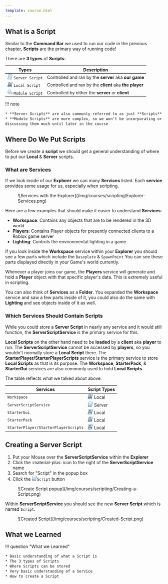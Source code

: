 ```yaml
---
template: course.html
---
```


## What is a Script

Similar to the **Command Bar** we used to run our code in the previous chapter, **Scripts** are the primary way of running code!

There are **3 types** of **Scripts**:

| Types | Description |
| ----------- | ------------------------------------ |
| ![Server Script](/img/icons/Script.png) `Server Script` | Controlled and ran by the **server** aka **our game**  |
| ![Local Script](/img/icons/LocalScript.png) `Local Script` | Controlled and ran by the **client** aka **the player** |
| ![Module Script](/img/icons/ModuleScript.png) `Module Script` | Controlled by either the **server** or **client** |

!!! note

    * **Server Scripts** are also commonly referred to as just **Scripts**
    * **Module Scripts** are more complex, so we won't be incorporating or discussing them much until later in the course

## Where Do We Put Scripts

Before we create a **script** we should get a general understanding of where to put our **Local** & **Server** scripts.

### What are Services

If we look inside of our **Explorer** we can many **Services** listed. Each **service** provides some usage for us, especially when scripting.

<figure markdown>
  ![Services with the Explorer](/img/courses/scripting/Explorer-Services.png)
</figure>

Here are a few examples that should make it easier to understand **Services**:

* **Workspace**: Contains any objects that are to be rendered in the 3D world
* **Players**: Contains Player objects for presently connected clients to a Roblox game server
* **Lighting**: Controls the environmental lighting in a game

If you look inside the **Workspace** service within your **Explorer** you should see a few parts which include the `Baseplate` & `SpawnPoint` You can see these parts displayed directly in your Game's world currently.

Whenever a player joins our game, the **Players** service will generate and hold a **Player** object with that specific player's data. This is extremely useful in scripting.

You can also think of **Services** as a **Folder**. You expanded the **Workspace** service and saw a few parts inside of it, you could also do the same with **Lighting** and see objects inside of it as well.

### Which Services Should Contain Scripts

While you could store a **Server Script** in nearly any service and it would still function, the **ServerScriptService** is the primary service for this.

**Local Scripts** on the other hand need to be **loaded** by a **client** aka **player** to run. The **ServerScriptService** cannot be accessed by **players**, so you wouldn't normally store a **Local Script** there. The **StarterPlayer/StarterPlayerScripts** service is the primary service to store **Local Scripts** as that is its purpose. The **Workspace**, **StarterPack**, & **StarterGui** services are also commonly used to hold **Local Scripts**.

The table reflects what we talked about above.

| Services | Script Types |
| ----------- | ------------------------------------ |
| `Workspace` | ![Local Script](/img/icons/LocalScript.png) Local |
| `ServerScriptService` | ![Server Script](/img/icons/Script.png) Server |
| `StarterGui` | ![Local Script](/img/icons/LocalScript.png) Local |
| `StarterPack` | ![Local Script](/img/icons/LocalScript.png) Local |
| `StarterPlayer/StarterPlayerScripts` | ![Local Script](/img/icons/LocalScript.png) Local |

## Creating a Server Script

1. Put your Mouse over the **ServerScriptService** within the **Explorer**
2. Click the :material-plus: icon to the right of the **ServerScriptService** name
3. Search for "Script" in the popup box
4. Click the ![Server Script](/img/icons/Script.png)`Script` button

<figure markdown>
  ![Create Script popup](/img/courses/scripting/Creating-a-Script.png)
</figure>

Within **ServerScriptService** you should see the new **Server Script** which is named `Script`.

<figure markdown>
  ![Created Script](/img/courses/scripting/Created-Script.png)
</figure>

## What we Learned

!!! question "What we Learned"

    * Basic understanding of what a Script is
    * The 3 types of Scripts
    * Where Scripts can be stored
    * Very basic understanding of a Service
    * How to create a Script
